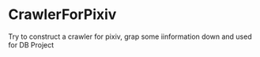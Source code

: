 # CrawlerForPixiv
Try to construct a crawler for pixiv, grap some iinformation down and used for DB Project
